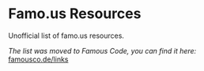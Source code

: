 Famo.us Resources
================

Unofficial list of famo.us resources.

*The list was moved to Famous Code, you can find it here:* [famousco.de/links](http://famousco.de/links/)


